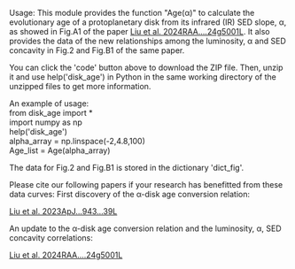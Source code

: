 Usage: This module provides the function "Age(α)" to calculate the evolutionary age of a protoplanetary disk from its infrared (IR) SED slope, α, as showed in Fig.A1 of the paper [Liu et al. 2024RAA....24g5001L](https://ui.adsabs.harvard.edu/abs/2024RAA....24g5001L/abstract). It also provides the data of the new relationships among the luminosity, α and SED concavity in Fig.2 and Fig.B1 of the same paper.

You can click the 'code' button above to download the ZIP file. Then, unzip it and use help('disk_age') in Python in the same working directory of the unzipped files to get more information.

An example of usage:  
  from disk_age import *  
  import numpy as np  
  help('disk_age')  
  alpha_array = np.linspace(-2,4.8,100)  
  Age_list = Age(alpha_array)  

The data for Fig.2 and Fig.B1 is stored in the dictionary 'dict_fig'.

Please cite our following papers if your research has benefitted from these data curves:
First discovery of the α-disk age conversion relation:

[Liu et al. 2023ApJ...943...39L](https://ui.adsabs.harvard.edu/abs/2023ApJ...943...39L/abstract)

An update to the α-disk age conversion relation and the luminosity, α, SED concavity correlations:

[Liu et al. 2024RAA....24g5001L](https://ui.adsabs.harvard.edu/abs/2024RAA....24g5001L/abstract)
